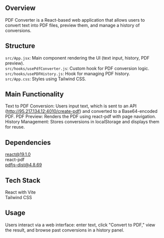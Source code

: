 ## Overview

PDF Converter is a React-based web application that allows users to convert text into PDF files, preview them, and manage a history of conversions.

## Structure

`src/App.jsx`: Main component rendering the UI (text input, history, PDF preview).<br>
`src/hooks/usePdfConverter.js`: Custom hook for PDF conversion logic. <br>
`src/hooks/usePDFHistory.js`: Hook for managing PDF history. <br>
`src/App.css`: Styles using Tailwind CSS.
## Main Functionality

Text to PDF Conversion: Users input text, which is sent to an API (http://95.217.134.12:4010/create-pdf) and converted to a Base64-encoded PDF.
PDF Preview: Renders the PDF using react-pdf with page navigation.
History Management: Stores conversions in localStorage and displays them for reuse.
## Dependencies

react@19.1.0 <br>
react-pdf <br>
pdfjs-dist@4.8.69 <br>
## Tech Stack

React with Vite <br>
Tailwind CSS
## Usage

Users interact via a web interface: enter text, click "Convert to PDF," view the result, and browse past conversions in a history panel.